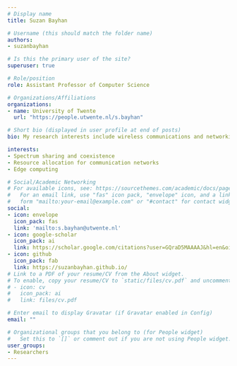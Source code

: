 ```yaml
---
# Display name
title: Suzan Bayhan

# Username (this should match the folder name)
authors:
- suzanbayhan

# Is this the primary user of the site?
superuser: true

# Role/position
role: Assistant Professor of Computer Science

# Organizations/Affiliations
organizations:
- name: University of Twente
  url: "https://people.utwente.nl/s.bayhan"

# Short bio (displayed in user profile at end of posts)
bio: My research interests include wireless communications and networking. 

interests:
- Spectrum sharing and coexistence
- Resource allocation for communication networks
- Edge computing

# Social/Academic Networking
# For available icons, see: https://sourcethemes.com/academic/docs/page-builder/#icons
#   For an email link, use "fas" icon pack, "envelope" icon, and a link in the
#   form "mailto:your-email@example.com" or "#contact" for contact widget.
social:
- icon: envelope
  icon_pack: fas
  link: 'mailto:s.bayhan@utwente.nl'
- icon: google-scholar
  icon_pack: ai
  link: https://scholar.google.com/citations?user=GQraD5MAAAAJ&hl=en&oi=ao
- icon: github
  icon_pack: fab
  link: https://suzanbayhan.github.io/
# Link to a PDF of your resume/CV from the About widget.
# To enable, copy your resume/CV to `static/files/cv.pdf` and uncomment the lines below.
# - icon: cv
#   icon_pack: ai
#   link: files/cv.pdf

# Enter email to display Gravatar (if Gravatar enabled in Config)
email: ""

# Organizational groups that you belong to (for People widget)
#   Set this to `[]` or comment out if you are not using People widget.
user_groups:
- Researchers
---
```

